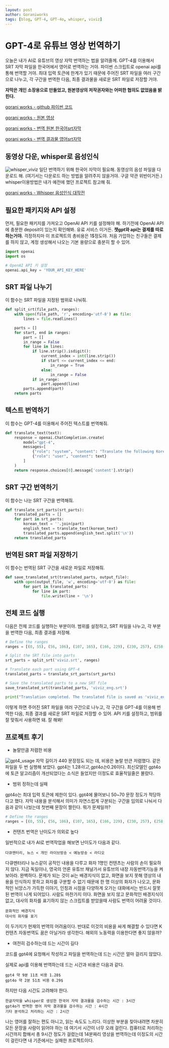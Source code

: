 ```yaml
---
layout: post
author: Goraniworks
tags: [blog, GPT-4, GPT-4o, whisper, viviz]
---
```


# GPT-4로 유튜브 영상 번역하기

오늘은 내가 AI로 유튜브의 영상 자막 번역하는 법을 알려줄께. GPT-4를 이용해서 SRT 자막 파일을 한국어에서 영어로 번역하는 거야. 파이썬 스크립트로 openai api를 통해 번역할 거야. 최대 입력 토큰에 한계가 있기 때문에 주어진 SRT 파일을 여러 구간으로 나누고, 각 구간을 번역한 다음, 최종 결과물을 새로운 SRT 파일로 저장할 거야. 

**자막은 개인 소장용으로 만들었고, 원본영상의 저작권자와는 어떠한 협의도 없었음을 밝힌다.**

[gorani works - github 파이썬 코드](https://github.com/goraniworks/-translation/blob/main/translate_viviz_gpt_split.py)

[gorani works - 원본 영상](https://www.youtube.com/watch?v=PGHVABZV_Go&t=1s)

[gorani works - 번역 원본 한국어srt자막](https://raw.githubusercontent.com/goraniworks/-translation/main/viviz_ko.srt)

[gorani works - 번역 결과물 영어srt자막](https://raw.githubusercontent.com/goraniworks/-translation/main/viviz_eng_gpt4o.srt)


## 동영상 다운, whisper로 음성인식
![whisper_viviz](assets\images\whisper_viviz.png)
일단 번역하기 위해 한국어 자막이 필요해. 동영상의 음성 파일을 다운로드 해. (여기서는 다운로드 하는 방법을 알려주지 않을거야. 구글 약관 위반이거든.)
whisper이용방법은 내가 예전에 했던 프로젝트 참고해 줘.

[gorani works - Whisper 음성인식 대작전](https://goraniworks.github.io/whisper-%EC%9D%8C%EC%84%B1%EC%9D%B8%EC%8B%9D-%EB%8C%80%EC%9E%91%EC%A0%84)

## 필요한 패키지와 API 설정

먼저, 필요한 패키지를 가져오고 OpenAI API 키를 설정해야 해. 하기전에 OpenAI API 에 충분한 deposit이 있는지 확인해봐. 유료 서비스 이거든. **챗gpt와 api는 결제를 따로 하는거야.** 걱정하지마 이 프로젝트의 총비용은 1$정도야. 처음 가압하는 친구들은 결제를 하지 않고, 계정 생성해서 나오는 기본 용량으로 충분히 할 수 있어.

```python
import openai
import os

# OpenAI API 키 설정
openai.api_key = 'YOUR_API_KEY_HERE'
```

## SRT 파일 나누기

이 함수는 SRT 파일을 지정된 범위로 나눠줘.

```python
def split_srt(file_path, ranges):
    with open(file_path, 'r', encoding='utf-8') as file:
        lines = file.readlines()

    parts = []
    for start, end in ranges:
        part = []
        in_range = False
        for line in lines:
            if line.strip().isdigit():
                current_index = int(line.strip())
                if start <= current_index <= end:
                    in_range = True
                else:
                    in_range = False
            if in_range:
                part.append(line)
        parts.append(part)
    return parts
```

## 텍스트 번역하기

이 함수는 GPT-4를 이용해서 주어진 텍스트를 번역해줘.

```python
def translate_text(text):
    response = openai.ChatCompletion.create(
        model="gpt-4",
        messages=[
            {"role": "system", "content": "Translate the following Korean text to English."},
            {"role": "user", "content": text}
        ]
    )
    return response.choices[0].message['content'].strip()
```

## SRT 구간 번역하기

이 함수는 나눈 SRT 구간을 번역해줘.

```python
def translate_srt_parts(srt_parts):
    translated_parts = []
    for part in srt_parts:
        korean_text = ''.join(part)
        english_text = translate_text(korean_text)
        translated_parts.append(english_text.split('\n'))
    return translated_parts
```

## 번역된 SRT 파일 저장하기

이 함수는 번역된 SRT 구간을 새로운 파일로 저장해줘.

```python
def save_translated_srt(translated_parts, output_file):
    with open(output_file, 'w', encoding='utf-8') as file:
        for part in translated_parts:
            for line in part:
                file.write(line + '\n')
```

## 전체 코드 실행

다음은 전체 코드를 실행하는 부분이야. 범위를 설정하고, SRT 파일을 나누고, 각 부분을 번역한 다음, 최종 결과를 저장해.

```python
# Define the ranges
ranges = [(0, 55), (56, 106), (107, 165), (166, 229), (230, 257), (258, 283), (284, 322), (323, 384), (385, 442)]

# Split the SRT file into parts
srt_parts = split_srt('viviz.srt', ranges)

# Translate each part using GPT-4
translated_parts = translate_srt_parts(srt_parts)

# Save the translated parts to a new SRT file
save_translated_srt(translated_parts, 'viviz_eng.srt')

print("Translation completed. The translated file is saved as 'viviz_eng.srt'.")
```

이렇게 하면 주어진 SRT 파일을 여러 구간으로 나누고, 각 구간을 GPT-4를 이용해 번역한 다음, 최종 결과를 새로운 SRT 파일로 저장할 수 있어. API 키를 설정하고, 범위를 잘 맞춰서 사용하면 돼. 잘 해봐!

## 프로젝트 후기

- 놀랄만큼 저렴한 비용

![gpt4_usage](assets\images\gpt4_usage.png)
자막 길이가 440 문장정도 되는 데, 비용은 놀랄 만큰 저렴했다. 같은 파일을 두 번 실행해 보았다. gpt4는 1.28$이고, gpt4o는 0.26$이다. 최신모델인 gpt4o에 토큰 알고리즘이 개선되었다는 소식은 들었지만 이정도로 효율적일줄은 몰랐다. 

- 범위 정하는데 실패

gpt4o는 최대 입력 토큰에 제한이 있다. gpt4에 물어보니 50~70 문장 정도가 적당하다고 했다. 자막 내용을 분석해서 의미가 자연스럽게 구분되는 구간을 임의로 나눠서 다음과 같이 나눴는데 첫번째 문장이 짤린다. 뭐가 문제일까? 

```python 
# Define the ranges
ranges = [(0, 55), (56, 106), (107, 165), (166, 229), (230, 257), (258, 283), (284, 322), (323, 384), (385, 442)]
```

- 컨텐츠 번역은 난이도가 의외로 높다

일반적으로 내가 AI로 번역작업을 해보면 난이도가 다음과 같다.
```
다큐멘터리, 뉴스 < 개인 라이브방송 < 예능방송 < 라디오
```
다큐멘터리나 뉴스같이 공적인 내용을 다루고 화자 1명인 컨텐츠는 사람의 손이 필요하지 않다. 지금 독일이나, 영국의 언론 유튜브 채널가서 유튜브의 내장 자동번역기능을 켜 보아라. 완벽하다. 
문제가 되는 것이 ai는 배경지식이 없고, 화면을 보지 못해 영상의 내용을 인식하지 못하고 화자를 구분할 수 없기 때문에 한 명 이상의 화자가 나오고, 문화적인 뉘앙스가 가득한 이야기, 인칭과 시점을 다양하게 오가는 대화에서는 반드시 잘못된 번역이 나게 되어있다. 사람도 마찬가지 이다. 화면을 보지 않고 문화적인 배경지식이 없고, 대사의 화자를 표기하지 않는 스크립트를 받았을때 사람도 번역이 어려울 것이다. 
```
문화적인 배경지식
대사의 화자를 표기
```
이 두가지가 현재의 번역의 어려움이다. 반대로 이것의 비용을 싸게 해결할 수 있다면 K컨텐츠 자동번역도 꿈은 아닐거라 생각한다. 해외의 노동력을 이용한다면 좋지 않을까?

- 여전히 검수하는데 드는 시간이 길다

코드를 gpt4에 요청해서 작성하고 파일을 번역하는데 드는 시간은 얼마 걸리지 않았다.

실제로 api를 이용해 번역하는데 드는 시간과 비용은 다음과 같다.
```
gpt4 약 9분 11초 비용 1.28$
gpt4o 약 2분 51초 비용 0.29$
```

하지만 다음 시간도 고려해야 한다.
```
한글자막을 whisper로 생성한 한국어 자막 결과물을 검수하는 시간 : 3시간
gpt4o가 번역한 영어 자막 결과물을 검수하는 시간 : 4시간
기타 분석하고 처리하는 시간 : 2시간
```

나는 영어를 잘하는 편도 아니고, 읽는 속도도 느리다. 이상한 부분을 찾아내려면 차분히 모든 문장을 사람이 읽어야 하는 데 여기서 시간이 너무 오래 걸린다. 
컴퓨터로 처리하는 시간까지 합해서 총 9시간 정도가 걸렸는데 14분짜리 영상을 번역하는데 이정도의 시간이 걸린다면 내 기준에서는 실패한 프로젝트이다.
